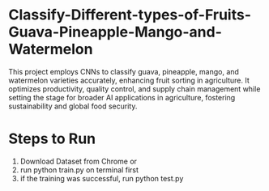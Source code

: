 # Classify-Different-types-of-Fruits-Guava-Pineapple-Mango-and-Watermelon
This project employs CNNs to classify guava, pineapple, mango, and watermelon varieties accurately, enhancing fruit sorting in agriculture. It optimizes productivity, quality control, and supply chain management while setting the stage for broader AI applications in agriculture, fostering sustainability and global food security.

# Steps to Run
1. Download Dataset from Chrome or
2. run python train.py on terminal first
3. if the training was successful, run python test.py
   

